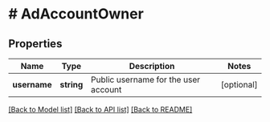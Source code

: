 # # AdAccountOwner

## Properties

Name | Type | Description | Notes
------------ | ------------- | ------------- | -------------
**username** | **string** | Public username for the user account | [optional]

[[Back to Model list]](../../README.md#models) [[Back to API list]](../../README.md#endpoints) [[Back to README]](../../README.md)
